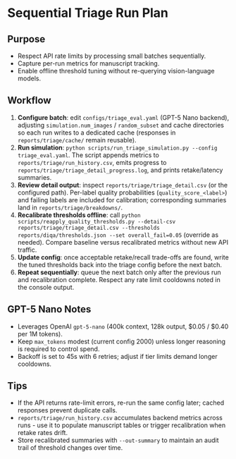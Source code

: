 # Sequential Triage Run Plan

## Purpose
- Respect API rate limits by processing small batches sequentially.
- Capture per-run metrics for manuscript tracking.
- Enable offline threshold tuning without re-querying vision-language models.

## Workflow
1. **Configure batch**: edit `configs/triage_eval.yaml` (GPT-5 Nano backend), adjusting `simulation.num_images` / `random_subset` and cache directories so each run writes to a dedicated cache (responses in `reports/triage/cache/` remain reusable).
2. **Run simulation**: `python scripts/run_triage_simulation.py --config triage_eval.yaml`. The script appends metrics to `reports/triage/run_history.csv`, emits progress to `reports/triage/triage_detail_progress.log`, and prints retake/latency summaries.
3. **Review detail output**: inspect `reports/triage/triage_detail.csv` (or the configured path). Per-label quality probabilities (`quality_score_<label>`) and failing labels are included for calibration; corresponding summaries land in `reports/triage/breakdowns/`.
4. **Recalibrate thresholds offline**: call `python scripts/reapply_quality_thresholds.py --detail-csv reports/triage/triage_detail.csv --thresholds reports/diqa/thresholds.json --set overall_fail=0.05` (override as needed). Compare baseline versus recalibrated metrics without new API traffic.
5. **Update config**: once acceptable retake/recall trade-offs are found, write the tuned thresholds back into the triage config before the next batch.
6. **Repeat sequentially**: queue the next batch only after the previous run and recalibration complete. Respect any rate limit cooldowns noted in the console output.

## GPT-5 Nano Notes
- Leverages OpenAI `gpt-5-nano` (400k context, 128k output, $0.05 / $0.40 per 1M tokens).
- Keep `max_tokens` modest (current config 2000) unless longer reasoning is required to control spend.
- Backoff is set to 45s with 6 retries; adjust if tier limits demand longer cooldowns.
## Tips
- If the API returns rate-limit errors, re-run the same config later; cached responses prevent duplicate calls.
- `reports/triage/run_history.csv` accumulates backend metrics across runs - use it to populate manuscript tables or trigger recalibration when retake rates drift.
- Store recalibrated summaries with `--out-summary` to maintain an audit trail of threshold changes over time.

